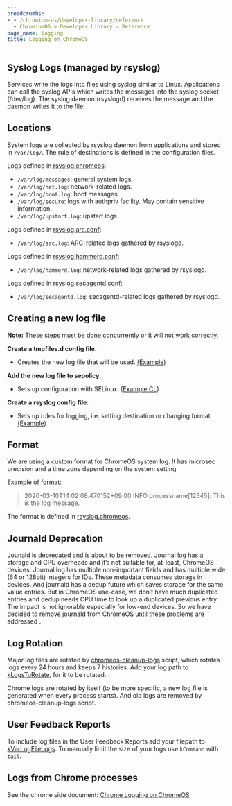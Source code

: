 ```yaml
---
breadcrumbs:
- - /chromium-os/developer-library/reference
  - ChromiumOS > Developer Library > Reference
page_name: logging
title: Logging on ChromeOS
---
```


## Syslog Logs (managed by rsyslog)

Services write the logs into files using syslog similar to Linux. Applications can call the syslog APIs which writes the messages into the syslog socket (/dev/log). The syslog daemon (rsyslogd) receives the message and the daemon writes it to the file.

## Locations

System logs are collected by rsyslog daemon from applications and stored in `/var/log/`. The rule of destinations is defined in the configuration files.

Logs defined in [rsyslog.chromeos](https://chromium.googlesource.com/chromiumos/platform2/+/HEAD/init/rsyslog.chromeos):

* `/var/log/messages`: general system logs.
* `/var/log/net.log`: network-related logs.
* `/var/log/boot.log`: boot messages.
* `/var/log/secure`: logs with authpriv facility. May contain sensitive information.
* `/var/log/upstart.log`: upstart logs.

Logs defined in [rsyslog.arc.conf](https://chromium.googlesource.com/chromiumos/platform2/+/HEAD/arc/scripts/rsyslog.arc.conf):

* `/var/log/arc.log`: ARC-related logs gathered by rsyslogd.

Logs defined in [rsyslog.hammerd.conf](https://chromium.googlesource.com/chromiumos/platform2/+/HEAD/hammerd/rsyslog/rsyslog.hammerd.conf):

* `/var/log/hammerd.log`: network-related logs gathered by rsyslogd.

Logs defined in [rsyslog.secagentd.conf](https://chromium.googlesource.com/chromiumos/platform2/+/HEAD/secagentd/rsyslog/rsyslog.secagentd.conf):

* `/var/log/secagentd.log`: secagentd-related logs gathered by rsyslogd.

## Creating a new log file

**Note:** These steps must be done concurrently or it will not work correctly.

**Create a tmpfiles.d config file.**
* Creates the new log file that will be used. [(Example)](https://chromium.googlesource.com/chromiumos/platform2/+/HEAD/secagentd/tmpfiles.d/secagentd.conf)

**Add the new log file to sepolicy.**
* Sets up configuration with SELinux. [(Example CL)](https://chromium-review.googlesource.com/c/chromiumos/platform2/+/4136753)

**Create a rsyslog config file.**
* Sets up rules for logging, i.e. setting destination or changing format. [(Example)](https://chromium.googlesource.com/chromiumos/platform2/+/HEAD/secagentd/rsyslog/rsyslog.secagentd.conf)

## Format

We are using a custom format for ChromeOS system log. It has microsec precision and a time zone depending on the system setting.

Example of format:

> 2020-03-10T14:02:08.470152+09:00 INFO processname[12345]: This is the log message.

The format is defined in [rsyslog.chromeos](https://chromium.googlesource.com/chromiumos/platform2/+/HEAD/init/rsyslog.chromeos).

## Journald Deprecation

Jounald is deprecated and is about to be removed. Journal log has a storage and CPU overheads and it’s not suitable for, at-least, ChromeOS devices. Journal log has multiple non-important fields and has multiple wide (64 or 128bit) integers for IDs. These metadata consumes storage in devices. And journald has a dedup future which saves storage for the same value entries. But in ChromeOS use-case, we don’t have much duplicated entries and dedup needs CPU time to look up a duplicated previous entry. The impact is not ignorable especially for low-end devices. So we have decided to remove journald from ChromeOS until these problems are addressed .


## Log Rotation

Major log files are rotated by [chromeos-cleanup-logs](https://chromium.googlesource.com/chromiumos/platform2/+/HEAD/init/chromeos-cleanup-logs) script, which rotates logs every 24 hours and keeps 7 histories. Add your log path to [kLogsToRotate](https://chromium.googlesource.com/chromiumos/platform2/+/HEAD/croslog/constants.h), for it to be rotated.

Chrome logs are rotated by itself (to be more specific, a new log file is generated when every process starts). And old logs are removed by chromeos-cleanup-logs script.

## User Feedback Reports

To include log files in the User Feedback Reports add your filepath to [kVarLogFileLogs](https://chromium.googlesource.com/chromiumos/platform2/+/HEAD/debugd/src/log_tool.cc). To manually limit the size of your logs use `kCommand` with `tail`.

## Logs from Chrome processes

See the chrome side document: [Chrome Logging on ChromeOS](https://chromium.googlesource.com/chromium/src/+/HEAD/docs/chrome_os_logging.md)

